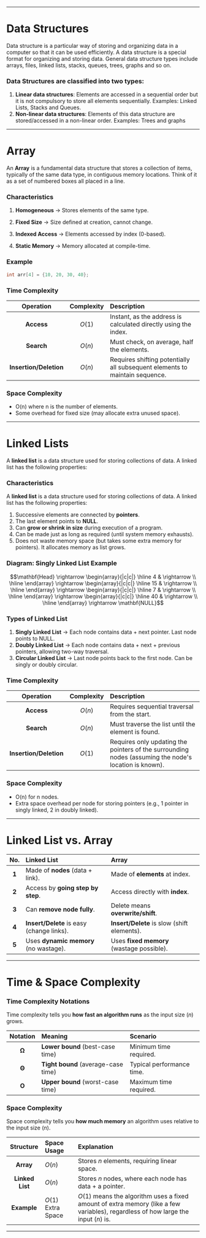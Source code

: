 

-----

# Data Structures

Data structure is a particular way of storing and organizing data in a computer so that it can be used efficiently. A data structure is a special format for organizing and storing data. General data structure types include arrays, files, linked lists, stacks, queues, trees, graphs and so on.

### **Data Structures** are classified into two types:

1)  **Linear data structures**: Elements are accessed in a sequential order but it is not compulsory to store all elements sequentially. Examples: Linked Lists, Stacks and Queues.
2)  **Non-linear data structures**: Elements of this data structure are stored/accessed in a non-linear order. Examples: Trees and graphs

-----

# Array

An **Array** is a fundamental data structure that stores a collection of items, typically of the same data type, in contiguous memory locations. Think of it as a set of numbered boxes all placed in a line.

### Characteristics
 1) **Homogeneous** → Stores elements of the same type.

 2) **Fixed Size** → Size defined at creation, cannot change.

 3) **Indexed Access** → Elements accessed by index (0-based).

 4) **Static Memory** → Memory allocated at compile-time.

### Example

```c
int arr[4] = {10, 20, 30, 40};
```

### Time Complexity

| Operation | Complexity | Description |
| :---: | :---: | :--- |
| **Access**  | $O(1)$ | Instant, as the address is calculated directly using the index. |
| **Search**  | $O(n)$ | Must check, on average, half the elements. |
| **Insertion/Deletion** | $O(n)$ | Requires shifting potentially all subsequent elements to maintain sequence. |

### Space Complexity
 * O(n) where n is the number of elements.
 * Some overhead for fixed size (may allocate extra unused space).
-----

# Linked Lists

A **linked list** is a data structure used for storing collections of data. A linked list has the following properties:

### Characteristics

  A **linked list** is a data structure used for storing collections of data. A linked list has the following properties:

  1) Successive elements are connected by **pointers**.
  2) The last element points to **NULL**.
  3) Can **grow or shrink in size** during execution of a program.
  4) Can be made just as long as required (until system memory exhausts).
  5) Does not waste memory space (but takes some extra memory for pointers). It allocates memory as list grows.

### Diagram: Singly Linked List Example
$$\mathbf{Head} \rightarrow \begin{array}{|c|c|} \hline 4 & \rightarrow \\ \hline \end{array} \rightarrow \begin{array}{|c|c|} \hline 15 & \rightarrow \\ \hline \end{array} \rightarrow \begin{array}{|c|c|} \hline 7 & \rightarrow \\ \hline \end{array} \rightarrow \begin{array}{|c|c|} \hline 40 & \rightarrow \\ \hline \end{array} \rightarrow \mathbf{NULL}$$

### Types of Linked List
   1) **Singly Linked List** → Each node contains data + next pointer. Last node points to NULL.
   2) **Doubly Linked List** → Each node contains data + next + previous pointers, allowing two-way traversal.
   3) **Circular Linked List** → Last node points back to the first node. Can be singly or doubly circular.
### Time Complexity

| Operation | Complexity | Description |
| :---: | :---: | :--- |
| **Access**  | $O(n)$ | Requires sequential traversal from the start. |
| **Search** | $O(n)$ | Must traverse the list until the element is found. |
| **Insertion/Deletion** | $O(1)$ | Requires only updating the pointers of the surrounding nodes (assuming the node's location is known). |
### Space Complexity
 * O(n) for n nodes.
 * Extra space overhead per node for storing pointers (e.g., 1 pointer in singly linked, 2 in doubly linked).

-----

# Linked List vs. Array 
|  No.  | Linked List                               | Array                                       |
| :---: | :---------------------------------------- | :------------------------------------------ |
| **1** | Made of **nodes** (data + link).          | Made of **elements** at index.              |
| **2** | Access by **going step by step**.         | Access directly with **index**.             |
| **3** | Can **remove node fully**.                | Delete means **overwrite/shift**.           |
| **4** | **Insert/Delete** is easy (change links). | **Insert/Delete** is slow (shift elements). |
| **5** | Uses **dynamic memory** (no wastage).     | Uses **fixed memory** (wastage possible).   |


-----

# Time & Space Complexity

### Time Complexity Notations


Time complexity tells you **how fast an algorithm runs** as the input size ($n$) grows.

| Notation | Meaning | Scenario |
| :---: | :--- | :--- |
| $\mathbf{\Omega}$ | **Lower bound** (best-case time) | Minimum time required. |
| $\mathbf{\Theta}$ | **Tight bound** (average-case time) | Typical performance time. |
| $\mathbf{O}$ | **Upper bound** (worst-case time) | Maximum time required. |

### Space Complexity

Space complexity tells you **how much memory** an algorithm uses relative to the input size ($n$).

| Structure | Space Usage | Explanation |
| :---: | :--- | :--- |
| **Array** | $O(n)$ | Stores $n$ elements, requiring linear space. |
| **Linked List** | $O(n)$ | Stores $n$ nodes, where each node has data + a pointer. |
| **Example** | $O(1)$ Extra Space | $O(1)$ means the algorithm uses a fixed amount of extra memory (like a few variables), regardless of how large the input ($n$) is. |

***


